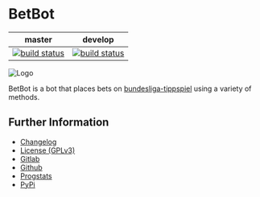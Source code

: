 # BetBot

|master|develop|
|:----:|:-----:|
|[![build status](https://gitlab.namibsun.net/namibsun/python/betbot/badges/master/build.svg)](https://gitlab.namibsun.net/namibsun/python/betbot/commits/master)|[![build status](https://gitlab.namibsun.net/namibsun/python/betbot/badges/develop/build.svg)](https://gitlab.namibsun.net/namibsun/python/betbot/commits/develop)|

![Logo](resources/logo/logo-readme.png)

BetBot is a bot that places bets on
[bundesliga-tippspiel](https://hk-tippspiel.com) using a variety of methods.

## Further Information

* [Changelog](CHANGELOG)
* [License (GPLv3)](LICENSE)
* [Gitlab](https://gitlab.namibsun.net/namibsun/python/betbot)
* [Github](https://github.com/namboy94/betbot)
* [Progstats](https://progstats.namibsun.net/projects/betbot)
* [PyPi](https://pypi.org/project/betbot)
